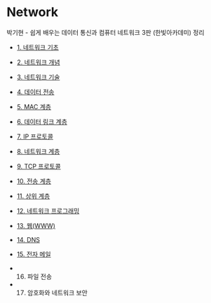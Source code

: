 # Network

박기현 - 쉽게 배우는 데이터 통신과 컴퓨터 네트워크 3판 (한빛아카데미) 정리

- [1. 네트워크 기초](./01%20%EB%84%A4%ED%8A%B8%EC%9B%8C%ED%81%AC%20%EA%B8%B0%EC%B4%88.md)


- [2. 네트워크 개념](./02%20%EB%84%A4%ED%8A%B8%EC%9B%8C%ED%81%AC%20%EA%B0%9C%EB%85%90.md)
- [3. 네트워크 기술](./03%20%EB%84%A4%ED%8A%B8%EC%9B%8C%ED%81%AC%20%EA%B8%B0%EC%88%A0.md)
- [4. 데이터 전송](./04%20%EB%8D%B0%EC%9D%B4%ED%84%B0%20%EC%A0%84%EC%86%A1.md)
- [5. MAC 계층](./05%20MAC%20%EA%B3%84%EC%B8%B5.md)
- [6. 데이터 링크 계층](./06%20%EB%8D%B0%EC%9D%B4%ED%84%B0%20%EB%A7%81%ED%81%AC%20%EA%B3%84%EC%B8%B5.md)
- [7. IP 프로토콜](./07%20IP%20%ED%94%84%EB%A1%9C%ED%86%A0%EC%BD%9C.md)
- [8. 네트워크 계층](./08%20%EB%84%A4%ED%8A%B8%EC%9B%8C%ED%81%AC%20%EA%B3%84%EC%B8%B5.md)
- [9. TCP 프로토콜](./09%20TCP%20%ED%94%84%EB%A1%9C%ED%86%A0%EC%BD%9C.md)
- [10. 전송 계층](./10%20%EC%A0%84%EC%86%A1%20%EA%B3%84%EC%B8%B5.md)
- [11. 상위 계층](./11%20%EC%83%81%EC%9C%84%20%EA%B3%84%EC%B8%B5.md)
- [12. 네트워크 프로그래밍](./12%20%EB%84%A4%ED%8A%B8%EC%9B%8C%ED%81%AC%20%ED%94%84%EB%A1%9C%EA%B7%B8%EB%9E%98%EB%B0%8D.md)
- [13. 웹(WWW)](./13%20%EC%9B%B9(WWW).md)
- [14. DNS](./14%20DNS.md)
- [15. 전자 메일](./15%20%EC%A0%84%EC%9E%90%20%EB%A9%94%EC%9D%BC.md)
- 16. 파일 전송
- 17. 암호화와 네트워크 보안